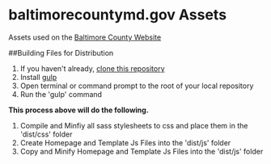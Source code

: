 # baltimorecountymd.gov Assets
Assets used on the [Baltimore County Website](https://www.baltimorecountymd.gov/index.html)

##Building Files for Distribution
1. If you haven't already, [clone this repository](https://help.github.com/articles/working-with-repositories/)
2. Install [gulp](https://github.com/gulpjs/gulp/blob/master/docs/getting-started.md)
2. Open terminal or command prompt to the root of your local repository
3. Run the 'gulp' command

**This process above will do the following.**

1. Compile and Minfiy all sass stylesheets to css and place them in the 'dist/css' folder
2. Create Homepage and Template Js Files into the 'dist/js' folder
3. Copy and Minify Homepage and Template Js Files into the 'dist/js' folder